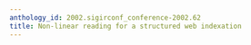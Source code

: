 ```yaml
---
anthology_id: 2002.sigirconf_conference-2002.62
title: Non-linear reading for a structured web indexation
---
```

